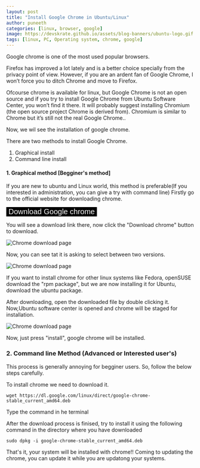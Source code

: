 ```yaml
---
layout: post
title: "Install Google Chrome in Ubuntu/Linux"
author: puneeth
categories: [linux, browser, google]
image: https://devskrate.github.io/assets/blog-banners/ubuntu-logo.gif
tags: [linux, PC, Operating system, chrome, google]
---
```


Google chrome is one of the most used popular browsers.

Firefox has improved a lot lately and is a better choice specially from the privacy point of view. However, if you are an ardent fan of Google Chrome, I won’t force you to ditch Chrome and move to Firefox.

Ofcourse chrome is available for linux, but Google Chrome is not an open source and if you try to install Google Chrome from Ubuntu Software Center, you won’t find it there. It will probably suggest installing Chromium (the open source project Chrome is derived from). Chromium is similar to Chrome but it’s still not the real Google Chrome..

Now, we wil see the installation of google chrome.

There are two methods to install Google Chrome.

1. Graphical install
2. Command line install

#### 1. Graphical method [Begginer's method]

If you are new to ubuntu and Linux world, this method is preferable(If you interested in administration, you can give a try with command line)
Firstly go to the official website for downloading chrome.

<a href="https://www.google.com/chrome/" target="_blank"><button style="cursor: pointer; color: whitesmoke; background-color: black; display: inline-block;text-decoration: none; border: none; max-width: 100%; font-size:20px">Download Google chrome
</button></a>

You will see a download link there, now click the "Download chrome" button to download.

<img src="https://devskrate.github.io/assets/images/linux/chrome-download.webp" alt="Chrome download page" style="max-width: 100%; border:0;"/>

Now, you can see tat it is asking to select between two versions.

<img src="https://devskrate.github.io/assets/images/linux/chrome-select.webp" alt="Chrome download page" style="max-width: 100%; border:0;"/>

If you want to install chrome for other linux systems like Fedora, openSUSE download the "rpm package", but we are now installing it for Ubuntu, download the ubuntu package.

After downloading, open the downloaded file by double clicking it. Now,Ubuntu software center is opened and chrome will be staged for installation.

<img src="https://devskrate.github.io/assets/images/linux/chrome-install.webp" alt="Chrome download page" style="max-width: 100%; border:0;"/>

Now, just press "install", google chrome will be installed.

### 2. Command line Method (Advanced or Interested user's)

This process is generally annoying for begginer users. So, follow the below steps carefully.

To install chrome we need to download it.

```
wget https://dl.google.com/linux/direct/google-chrome-stable_current_amd64.deb
```

Type the command in he terminal

After the download process is finised, try to install it using the following command in the directory where you have downloaded

```
sudo dpkg -i google-chrome-stable_current_amd64.deb
```

That's it, your system will be installed with chrome!!
Coming to updating the chrome, you can update it while you are updatong your systems.
